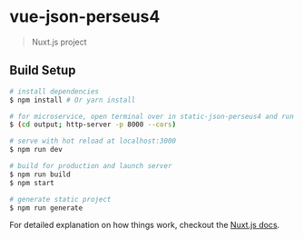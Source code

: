# vue-json-perseus4

> Nuxt.js project

## Build Setup

``` bash
# install dependencies
$ npm install # Or yarn install

# for microservice, open terminal over in static-json-perseus4 and run
$ (cd output; http-server -p 8000 --cors)

# serve with hot reload at localhost:3000
$ npm run dev

# build for production and launch server
$ npm run build
$ npm start

# generate static project
$ npm run generate
```

For detailed explanation on how things work, checkout the [Nuxt.js docs](https://github.com/nuxt/nuxt.js).
